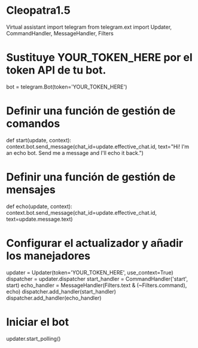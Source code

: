 # Cleopatra1.5
Virtual assistant
import telegram
from telegram.ext import Updater, CommandHandler, MessageHandler, Filters

# Sustituye YOUR_TOKEN_HERE por el token API de tu bot.
bot = telegram.Bot(token='YOUR_TOKEN_HERE')

# Definir una función de gestión de comandos
def start(update, context):
    context.bot.send_message(chat_id=update.effective_chat.id, text="Hi! I'm an echo bot. Send me a message and I'll echo it back.")

# Definir una función de gestión de mensajes
def echo(update, context):
    context.bot.send_message(chat_id=update.effective_chat.id, text=update.message.text)

# Configurar el actualizador y añadir los manejadores
updater = Updater(token='YOUR_TOKEN_HERE', use_context=True)
dispatcher = updater.dispatcher
start_handler = CommandHandler('start', start)
echo_handler = MessageHandler(Filters.text & (~Filters.command), echo)
dispatcher.add_handler(start_handler)
dispatcher.add_handler(echo_handler)

# Iniciar el bot
updater.start_polling()
